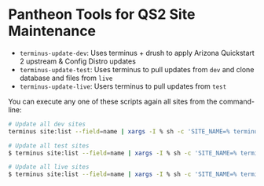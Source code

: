 # Pantheon Tools for QS2 Site Maintenance

- `terminus-update-dev`: Uses terminus + drush to apply Arizona Quickstart 2 upstream & Config Distro updates
- `terminus-update-test`: Uses terminus to pull updates from `dev` and clone database and files from `live`
- `terminus-update-live`: Users terminus to pull updates from `test`

You can execute any one of these scripts again all sites from the command-line:

```sh
# Update all dev sites
terminus site:list --field=name | xargs -I % sh -c 'SITE_NAME=% terminus-update-dev'

# Update all test sites
$ terminus site:list --field=name | xargs -I % sh -c 'SITE_NAME=% terminus-update-dev'

# Update all live sites
$ terminus site:list --field=name | xargs -I % sh -c 'SITE_NAME=% terminus-update-dev'
```

